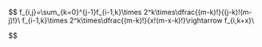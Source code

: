 $$
f_{i,j}=\sum_{k=0}^{j-1}f_{i-1,k}\times 2^k\times\dfrac{(m-k)!}{(j-k)!(m-j)!}\\
f_{i-1,k}\times 2^k\times\dfrac{(m-k)!}{x!(m-x-k)!}\rightarrow f_{i,k+x}\\
$$

